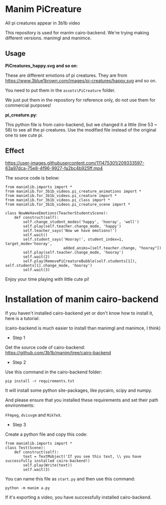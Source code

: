 # Manim PiCreature
All pi creatures appear in 3b1b video

This repository is used for manim cairo-backend.
We're trying making different versions. manimgl and manimce.

## Usage
**PiCreatures_happy.svg and so on**:

These are different emotions of pi creatures. They are from https://www.3blue1brown.com/images/pi-creatures/happy.svg and so on.

You need to put them in the `assets\PiCreature` folder.

We just put them in the repository for reference only, do not use them for commercial purposes!

**pi_creature.py**:

This python file is from cairo-backend, but we changed it a little (line 53 ~ 56) to see all the pi creatures. Use the modified file instead of the original one
to see cute pi.

## Effect

https://user-images.githubusercontent.com/111475301/209333597-63a97dca-75e8-4f96-9927-fa2bc4b925ff.mp4

The source code is below:

```
from manimlib.imports import *
from manimlib.for_3b1b_videos.pi_creature_animations import *
from manimlib.for_3b1b_videos.pi_creature import *
from manimlib.for_3b1b_videos.pi_class import *
from manimlib.for_3b1b_videos.pi_creature_scene import *

class NowWeHaveEmotions(TeacherStudentsScene):
    def construct(self):
        self.change_student_modes('happy', 'hooray', 'well')
        self.play(self.teacher.change_mode, 'happy')
        self.teacher_says('Now we have emotions!')
        self.wait()
        self.student_says('Hooray!', student_index=1, target_mode='hooray',
                          added_anims=[self.teacher.change, "hooray"])
        self.play(self.teacher.change_mode, 'hooray')
        self.wait(2)
        self.play(RemovePiCreatureBubble(self.students[1]), self.students[1].change_mode, 'hooray')
        self.wait(3)
```

Enjoy your time playing with little cute pi!

# Installation of manim cairo-backend

If you haven't installed cairo-backend yet or don't know how to install it, here is a tutorial:

(cairo-backend is much easier to install than manimgl and manimce, I think)

+ Step 1

Get the source code of cairo-backend: https://github.com/3b1b/manim/tree/cairo-backend

+ Step 2

Use this command in the cairo-backend folder:

```
pip install -r requirements.txt
```

It will install some python site-packages, like pycairo, scipy and numpy.

And please ensure that you installed these requirements and set their path environments:

`FFmpeg`, `dvisvgm` and `MikTeX`.

+ Step 3

Create a python file and copy this code:

```
from manimlib.imports import *
class Test(Scene):
    def construct(self):
        text = TextMobject('If you see this text, \\ you have successfully installed cairo-backend!)
        self.play(Write(text))
        self.wait(3)
```

You can name this file as `start.py` and then use this command:

`python -m manim a.py`

If it's exporting a video, you have successfully installed cairo-backend.
